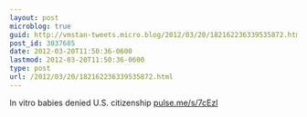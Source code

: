 ```yaml
---
layout: post
microblog: true
guid: http://vmstan-tweets.micro.blog/2012/03/20/182162236339535872.html
post_id: 3037685
date: 2012-03-20T11:50:36-0600
lastmod: 2012-03-20T11:50:36-0600
type: post
url: /2012/03/20/182162236339535872.html
---
```

In vitro babies denied U.S. citizenship <a href="http://pulse.me/s/7cEzl">pulse.me/s/7cEzl</a>
